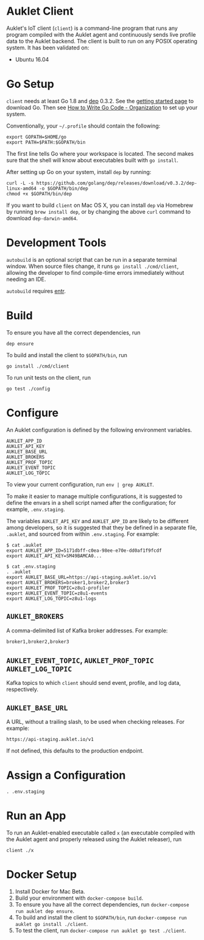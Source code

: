 # Auklet Client

Auklet's IoT client (`client`) is a command-line program that runs any program
compiled with the Auklet agent and continuously sends live profile data to the
Auklet backend. The client is built to run on any POSIX operating system. It has
been validated on:

- Ubuntu 16.04

# Go Setup

`client` needs at least Go 1.8 and [dep][godep] 0.3.2. See the
[getting started page][gs] to download Go. Then see [How to Write Go Code -
Organization][org] to set up your system.

[godep]: https://github.com/golang/dep
[gs]: https://golang.org/doc/install
[org]: https://golang.org/doc/code.html#Organization

Conventionally, your `~/.profile` should contain the following:

	export GOPATH=$HOME/go
	export PATH=$PATH:$GOPATH/bin

The first line tells Go where your workspace is located. The second makes sure
that the shell will know about executables built with `go install`.

After setting up Go on your system, install `dep` by running:

	curl -L -s https://github.com/golang/dep/releases/download/v0.3.2/dep-linux-amd64 -o $GOPATH/bin/dep
	chmod +x $GOPATH/bin/dep

If you want to build `client` on Mac OS X, you can install `dep` via
Homebrew by running `brew install dep`, or by changing the above `curl` command
to download `dep-darwin-amd64`.

# Development Tools

`autobuild` is an optional script that can be run in a separate terminal window.
When source files change, it runs `go install ./cmd/client`, allowing the developer to find
compile-time errors immediately without needing an IDE.

`autobuild` requires [entr](http://www.entrproject.org/).

# Build

To ensure you have all the correct dependencies, run

	dep ensure

To build and install the client to `$GOPATH/bin`, run

	go install ./cmd/client

To run unit tests on the client, run

	go test ./config

# Configure

An Auklet configuration is defined by the following environment variables.

	AUKLET_APP_ID
	AUKLET_API_KEY
	AUKLET_BASE_URL
	AUKLET_BROKERS
	AUKLET_PROF_TOPIC
	AUKLET_EVENT_TOPIC
	AUKLET_LOG_TOPIC

To view your current configuration, run `env | grep AUKLET`.

To make it easier to manage multiple configurations, it is suggested to define
the envars in a shell script named after the configuration; for example,
`.env.staging`.

The variables `AUKLET_API_KEY` and `AUKLET_APP_ID` are likely to be different
among developers, so it is suggested that they be defined in a separate
file, `.auklet`, and sourced from within `.env.staging`. For example:

	$ cat .auklet
	export AUKLET_APP_ID=5171dbff-c0ea-98ee-e70e-dd0af1f9fcdf
	export AUKLET_API_KEY=SM49BAMCA0...

	$ cat .env.staging
	. .auklet
	export AUKLET_BASE_URL=https://api-staging.auklet.io/v1
	export AUKLET_BROKERS=broker1,broker2,broker3
	export AUKLET_PROF_TOPIC=z8u1-profiler
	export AUKLET_EVENT_TOPIC=z8u1-events
	export AUKLET_LOG_TOPIC=z8u1-logs

## `AUKLET_BROKERS`

A comma-delimited list of Kafka broker addresses. For example:

	broker1,broker2,broker3

## `AUKLET_EVENT_TOPIC`, `AUKLET_PROF_TOPIC` `AUKLET_LOG_TOPIC`

Kafka topics to which `client` should send event, profile, and log data, respectively.

## `AUKLET_BASE_URL`

A URL, without a trailing slash, to be used when checking releases.
For example:

	https://api-staging.auklet.io/v1

If not defined, this defaults to the production endpoint.

# Assign a Configuration

	. .env.staging

# Run an App

To run an Auklet-enabled executable called `x` (an executable compiled with the
Auklet agent and properly released using the Auklet releaser), run

	client ./x

# Docker Setup

1. Install Docker for Mac Beta.
1. Build your environment with `docker-compose build`.
1. To ensure you have all the correct dependencies, run `docker-compose run auklet dep ensure`.
1. To build and install the client to `$GOPATH/bin`, run `docker-compose run auklet go install ./client`.
1. To test the client, run `docker-compose run auklet go test ./client`.
